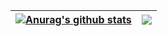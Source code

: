 | <a href="https://github.com/anuraghazra/github-readme-stats"><img align="center" src="https://github-readme-stats-one-bice.vercel.app/api?username=dengzx7&show_icons=true&include_all_commits=true&count_private=true&role=OWNER,ORGANIZATION_MEMBER,COLLABORATOR&hide_border=true" alt="Anurag's github stats" /></a> | <a href="https://github.com/anuraghazra/github-readme-stats"><img align="center" src="https://github-readme-stats.vercel.app/api/top-langs/?username=dengzx7&count_private=true&layout=compact&langs_count=6&hide=SystemVerilog,Assembly,Verilog&hide_border=true" /></a> |
| ------------- | ------------- |